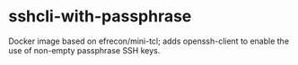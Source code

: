 # sshcli-with-passphrase
Docker image based on efrecon/mini-tcl; adds openssh-client to enable the use of non-empty passphrase SSH keys.
